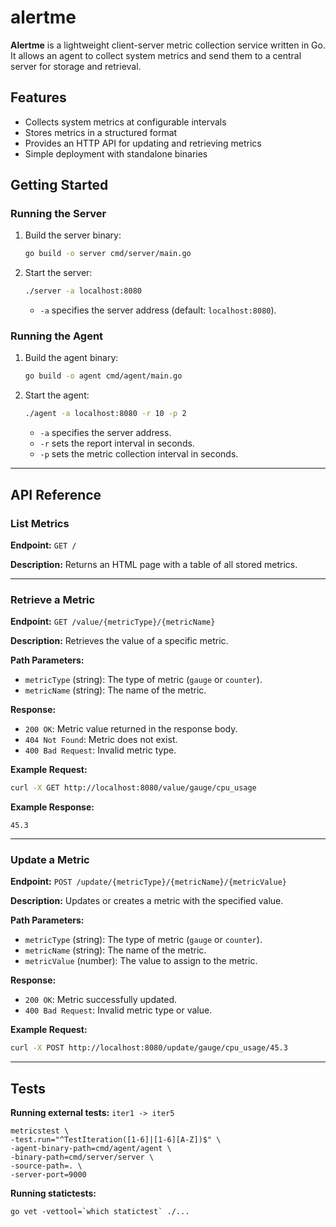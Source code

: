 # alertme

**Alertme** is a lightweight client-server metric collection service written in Go. It allows an agent to collect system metrics and send them to a central server for storage and retrieval.

## Features
- Collects system metrics at configurable intervals
- Stores metrics in a structured format
- Provides an HTTP API for updating and retrieving metrics
- Simple deployment with standalone binaries

## Getting Started

### Running the Server

1) Build the server binary:
    ```sh
    go build -o server cmd/server/main.go
    ```

2) Start the server:
    ```sh
    ./server -a localhost:8080
    ```
    - `-a` specifies the server address (default: `localhost:8080`).

### Running the Agent

1) Build the agent binary:
    ```sh
    go build -o agent cmd/agent/main.go
    ```

2) Start the agent:
    ```sh
    ./agent -a localhost:8080 -r 10 -p 2
    ```
    - `-a` specifies the server address.
    - `-r` sets the report interval in seconds.
    - `-p` sets the metric collection interval in seconds.

---

## API Reference

### List Metrics
**Endpoint:** `GET /`

**Description:** Returns an HTML page with a table of all stored metrics.

---

### Retrieve a Metric
**Endpoint:** `GET /value/{metricType}/{metricName}`

**Description:** Retrieves the value of a specific metric.

**Path Parameters:**
- `metricType` (string): The type of metric (`gauge` or `counter`).
- `metricName` (string): The name of the metric.

**Response:**
- `200 OK`: Metric value returned in the response body.
- `404 Not Found`: Metric does not exist.
- `400 Bad Request`: Invalid metric type.

**Example Request:**
```sh
curl -X GET http://localhost:8080/value/gauge/cpu_usage
```

**Example Response:**
```
45.3
```

---

### Update a Metric
**Endpoint:** `POST /update/{metricType}/{metricName}/{metricValue}`

**Description:** Updates or creates a metric with the specified value.

**Path Parameters:**
- `metricType` (string): The type of metric (`gauge` or `counter`).
- `metricName` (string): The name of the metric.
- `metricValue` (number): The value to assign to the metric.

**Response:**
- `200 OK`: Metric successfully updated.
- `400 Bad Request`: Invalid metric type or value.

**Example Request:**
```sh
curl -X POST http://localhost:8080/update/gauge/cpu_usage/45.3
```

---

## Tests

**Running external tests:** `iter1 -> iter5`

```shell
metricstest \
-test.run="^TestIteration([1-6]|[1-6][A-Z])$" \
-agent-binary-path=cmd/agent/agent \
-binary-path=cmd/server/server \
-source-path=. \
-server-port=9000
```

**Running statictests:** 

```shell
go vet -vettool=`which statictest` ./...
```

